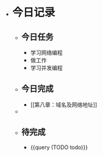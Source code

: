 - # 今日记录
	- ## 今日任务
		- 学习网络编程
		- 做工作
		- 学习并发编程
	- ##  今日完成
		- [[第八章：域名及网络地址]]
	-
	- ## 待完成
		- {{query (TODO todo)}}